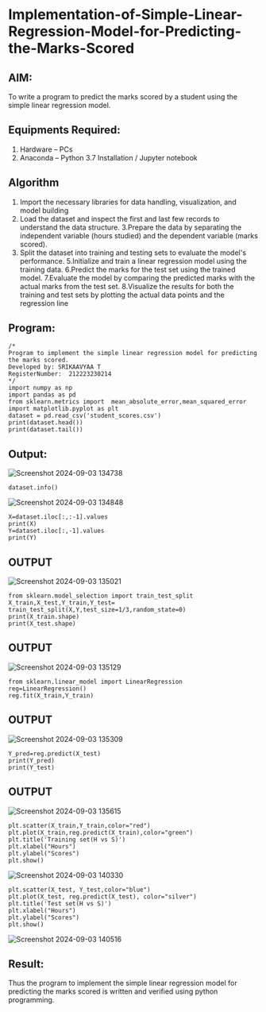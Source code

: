 # Implementation-of-Simple-Linear-Regression-Model-for-Predicting-the-Marks-Scored

## AIM:
To write a program to predict the marks scored by a student using the simple linear regression model.

## Equipments Required:
1. Hardware – PCs
2. Anaconda – Python 3.7 Installation / Jupyter notebook

## Algorithm
1. Import the necessary libraries for data handling, visualization, and model building
2. Load the dataset and inspect the first and last few records to understand the data structure.
3.Prepare the data by separating the independent variable (hours studied) and the dependent variable (marks scored).
4. Split the dataset into training and testing sets to evaluate the model's performance.
5.Initialize and train a linear regression model using the training data.
6.Predict the marks for the test set using the trained model.
7.Evaluate the model by comparing the predicted marks with the actual marks from the test set.
8.Visualize the results for both the training and test sets by plotting the actual data points and the regression line


## Program:
```
/*
Program to implement the simple linear regression model for predicting the marks scored.
Developed by: SRIKAAVYAA T
RegisterNumber:  212223230214
*/
import numpy as np
import pandas as pd
from sklearn.metrics import  mean_absolute_error,mean_squared_error
import matplotlib.pyplot as plt
dataset = pd.read_csv('student_scores.csv')
print(dataset.head())
print(dataset.tail())
```

## Output:
![Screenshot 2024-09-03 134738](https://github.com/user-attachments/assets/26358b76-eaa7-4be1-8e34-a907ecdb7b1e)

```
dataset.info()
```

![Screenshot 2024-09-03 134848](https://github.com/user-attachments/assets/dc72c15a-3c7b-4560-a868-8c328f610ebf)
```
X=dataset.iloc[:,:-1].values
print(X)
Y=dataset.iloc[:,-1].values
print(Y)
```
##  OUTPUT

![Screenshot 2024-09-03 135021](https://github.com/user-attachments/assets/c795e674-e5a9-44db-adb7-1a993e5a4977)
```
from sklearn.model_selection import train_test_split
X_train,X_test,Y_train,Y_test= train_test_split(X,Y,test_size=1/3,random_state=0)
print(X_train.shape)
print(X_test.shape)
```
## OUTPUT

![Screenshot 2024-09-03 135129](https://github.com/user-attachments/assets/5d313a26-47bd-4f5d-938b-ee6d9bf3f2c4)

```
from sklearn.linear_model import LinearRegression
reg=LinearRegression()
reg.fit(X_train,Y_train)
```
## OUTPUT

![Screenshot 2024-09-03 135309](https://github.com/user-attachments/assets/976fea73-78cb-499f-ab82-e3511a657470)

```
Y_pred=reg.predict(X_test)
print(Y_pred)
print(Y_test)
```
## OUTPUT


![Screenshot 2024-09-03 135615](https://github.com/user-attachments/assets/3f966d83-70d4-47f8-9ebb-d2edbb651f44)
```
plt.scatter(X_train,Y_train,color="red")
plt.plot(X_train,reg.predict(X_train),color="green")
plt.title('Training set(H vs S)')
plt.xlabel("Hours")
plt.ylabel("Scores")
plt.show()
```

![Screenshot 2024-09-03 140330](https://github.com/user-attachments/assets/79713e5e-817e-42cb-8c3a-7ca058403a82)

```
plt.scatter(X_test, Y_test,color="blue")
plt.plot(X_test, reg.predict(X_test), color="silver")
plt.title('Test set(H vs S)')
plt.xlabel("Hours")
plt.ylabel("Scores")
plt.show()
```


![Screenshot 2024-09-03 140516](https://github.com/user-attachments/assets/6f07fef9-60a2-472c-90e5-573f22367f62)



## Result:
Thus the program to implement the simple linear regression model for predicting the marks scored is written and verified using python programming.
